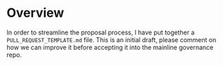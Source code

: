 # Overview

In order to streamline the proposal process, I have put together a `PULL_REQUEST_TEMPLATE.md` file. This is an initial draft, please comment on how we can improve it before accepting it into the mainline governance repo.

